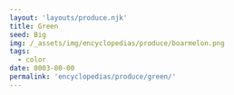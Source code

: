 ```yaml
---
layout: 'layouts/produce.njk'
title: Green
seed: Big
img: /_assets/img/encyclopedias/produce/boarmelon.png
tags:
  - color
date: 0003-00-00
permalink: 'encyclopedias/produce/green/'
---
```

